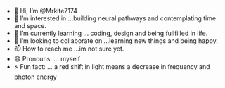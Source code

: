 - 👋 Hi, I’m @Mrkite7174
- 👀 I’m interested in ...building neural pathways and contemplating time and space.
- 🌱 I’m currently learning ... coding, design and being fullfilled in life.
- 💞️ I’m looking to collaborate on ...learning new things and being happy.
- 📫 How to reach me ...im not sure yet.
- 😄 Pronouns: ... myself
- ⚡ Fun fact: ... a red shift in light means a decrease in frequency and photon energy

<!---
Mrkite7174/Mrkite7174 is a ✨ special ✨ repository because its `README.md` (this file) appears on your GitHub profile.
You can click the Preview link to take a look at your changes.
--->
